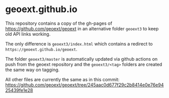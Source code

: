 # geoext.github.io

This repository contains a copy of the gh-pages of https://github.com/geoext/geoext in an alternative folder `geoext3` to keep old API links working.

The only difference is `geoext3/index.html` which contains a redirect to `https://geoext.github.io/geoext`.

The folder `geoext3/master` is automatically updated via github actions on push from the geoext repository and the `geoext3/<tag>` folders are created the same way on tagging.

All other files are currently the same as in this commit: https://github.com/geoext/geoext/tree/245aac0d677f29c2b8414e0e76e9425439fe1e28

